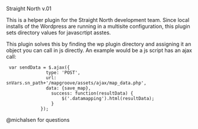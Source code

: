Straight North
v.01

This is a helper plugin for the Straight North development team.
Since local installs of the Wordpress are running in a multisite
configuration, this plugin sets directory values for javascrtipt
asstes.

This plugin solves this by finding the wp plugin directory and
assigning it an object you can call in js directly.  An example
would be a js script has an ajax call:

```
 var sendData = $.ajax({
               type: 'POST',
               url: snVars.sn_path+'/mapgroove/assets/ajax/map_data.php',
               data: {save_map},
                 success: function(resultData) {
                     $('.datamapping').html(resultData);
                 }
             });
```



@michalsen for questions
